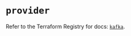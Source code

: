 # `provider`

Refer to the Terraform Registry for docs: [`kafka`](https://registry.terraform.io/providers/mongey/kafka/0.13.1/docs).
